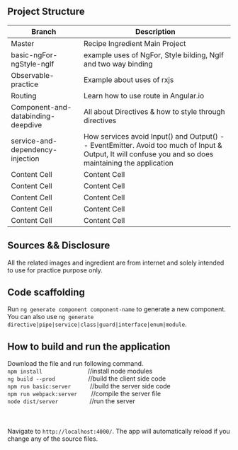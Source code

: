 ## Project Structure

Branch  | Description
------------- | -------------
Master  | Recipe Ingredient Main Project
basic-ngFor-ngStyle-ngIf  | example uses of NgFor, Style bilding, NgIf and two way binding
Observable-practice  | Example about uses of rxjs
Routing  | Learn how to use route in Angular.io
Component-and-databinding-deepdive  | All about Directives & how to style through directives
service-and-dependency-injection  | How services avoid Input() and Output() -- EventEmitter. Avoid too much of Input & Output, It will confuse you and so does maintaining the application
Content Cell  | Content Cell
Content Cell  | Content Cell
Content Cell  | Content Cell
Content Cell  | Content Cell
Content Cell  | Content Cell

## Sources && Disclosure

All the related images and ingredient are from internet and solely intended to use for practice purpose only.

## Code scaffolding

Run `ng generate component component-name` to generate a new component. You can also use `ng generate directive|pipe|service|class|guard|interface|enum|module`.

## How to build and run the application

Download the file and run following command. <br />
`npm install` &nbsp;&nbsp;&nbsp;&nbsp;&nbsp;&nbsp;&nbsp;&nbsp;&nbsp;&nbsp;&nbsp;&nbsp;&nbsp;&nbsp;&nbsp;&nbsp;&nbsp;&nbsp;&nbsp;&nbsp;&nbsp;&nbsp;&nbsp;&nbsp;&nbsp;//install node modules<br />
`ng build --prod` &nbsp;&nbsp;&nbsp;&nbsp;&nbsp;&nbsp;&nbsp;&nbsp;&nbsp;&nbsp;&nbsp;&nbsp;&nbsp;&nbsp;&nbsp;&nbsp;&nbsp;&nbsp;//build the client side code<br />
`npm run basic:server` &nbsp;&nbsp;&nbsp;&nbsp;&nbsp;&nbsp;&nbsp;&nbsp;&nbsp;&nbsp;//build the server side code<br />
`npm run webpack:server` &nbsp;&nbsp;&nbsp;&nbsp;&nbsp;&nbsp;&nbsp;//compile the server file<br />
`node dist/server` &nbsp;&nbsp;&nbsp;&nbsp;&nbsp;&nbsp;&nbsp;&nbsp;&nbsp;&nbsp;&nbsp;&nbsp;&nbsp;&nbsp;&nbsp;&nbsp;&nbsp;//run the server<br />
<br /><br /><br />
Navigate to `http://localhost:4000/`. The app will automatically reload if you change any of the source files.




